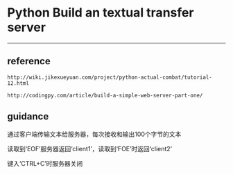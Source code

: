 # Python Build an textual transfer server

*******

## reference
 
` http://wiki.jikexueyuan.com/project/python-actual-combat/tutorial-12.html `

` http://codingpy.com/article/build-a-simple-web-server-part-one/ `

## guidance

通过客户端传输文本给服务器，每次接收和输出100个字节的文本

读取到‘EOF’服务器返回‘client1’，读取到‘FOE’时返回‘client2’

键入‘CTRL+C’时服务器关闭
